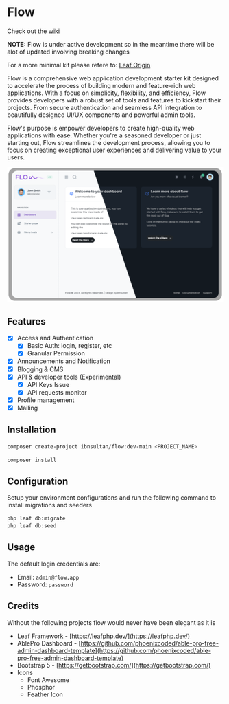 # Flow

Check out the [wiki](https://github.com/ibnsultan/flow/wiki)

**NOTE:** Flow is under active development so in the meantime there will be alot of updated involving breaking changes

For a more minimal kit please refere to: [Leaf Origin](https://github.com/leafsphp/origin)

Flow is a comprehensive web application development starter kit designed to accelerate the process of building modern and feature-rich web applications. With a focus on simplicity, flexibility, and efficiency, Flow provides developers with a robust set of tools and features to kickstart their projects. From secure authentication and seamless API integration to beautifully designed UI/UX components and powerful admin tools.

Flow's purpose is empower developers to create high-quality web applications with ease. Whether you're a seasoned developer or just starting out, Flow streamlines the development process, allowing you to focus on creating exceptional user experiences and delivering value to your users.

<p align="center">
  <img src="https://raw.githubusercontent.com/ibnsultan/flow/b696f2a9b570452a589ec39d6eec600eb2313754/storage/app/public/brand/banner.svg" width="700">
<p>

## Features

- [X] Access and Authentication
  - [X] Basic Auth: login, register, etc
  - [X] Granular Permission
- [X] Announcements and Notification
- [X] Blogging & CMS
- [X] API & developer tools (Experimental)
  - [X] API Keys Issue
  - [X] API requests monitor
- [X] Profile management
- [X] Mailing

## Installation

```bash
composer create-project ibnsultan/flow:dev-main <PROJECT_NAME>
```

```bash
composer install
```

## Configuration

Setup your environment configurations and run the following command to install migrations and seeders

```bash
php leaf db:migrate
php leaf db:seed
```

## Usage

The default login credentials are:

- Email: `admin@flow.app`
- Password: `password`

## Credits

Without the following projects flow would never have been elegant as it is

- Leaf Framework - [https://leafphp.dev/](https://leafphp.dev/)
- AblePro Dashboard - [https://github.com/phoenixcoded/able-pro-free-admin-dashboard-template](https://github.com/phoenixcoded/able-pro-free-admin-dashboard-template)
- Bootstrap 5 - [https://getbootstrap.com/](https://getbootstrap.com/)
- Icons
  - Font Awesome
  - Phosphor
  - Feather Icon
